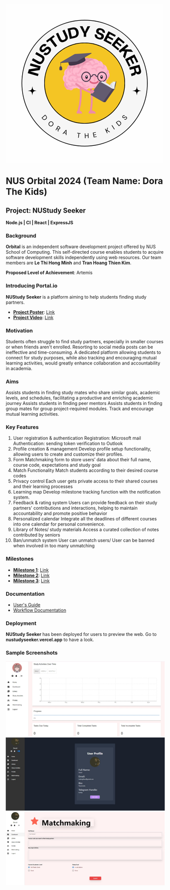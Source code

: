 ![Logo](https://github.com/LeThiHongMinh/Orbital/blob/main/NUSTudy.png?raw=true)

# NUS Orbital 2024 (Team Name: Dora The Kids)

## Project: NUStudy Seeker

**Node.js | CI | React | ExpressJS**

### Background

**Orbital** is an independent software development project offered by NUS School of Computing. This self-directed course enables students to acquire software development skills independently using web resources. Our team members are **Le Thi Hong Minh** and **Tran Hoang Thien Kim**.

**Proposed Level of Achievement**: Artemis

### Introducing Portal.io

**NUStudy Seeker** is a platform aiming to help students finding study partners.

- **[Project Poster](#)**: [Link](https://drive.google.com/file/d/10rqbtK5mG487Na4yX3usbBZm1IKjxKi1/view?usp=sharing)
- **[Project Video](#)**: [Link](https://drive.google.com/file/d/11e0bGTWNiwBh_azOxVGIsPtpsbK0XhoV/view?usp=sharing)

### Motivation

Students often struggle to find study partners, especially in smaller courses or when friends aren't enrolled. Resorting to social media posts can be ineffective and time-consuming. A dedicated platform allowing students to connect for study purposes, while also tracking and encouraging mutual learning activities, would greatly enhance collaboration and accountability in academia.

### Aims

Assists students in finding study mates who share similar goals, academic levels, and schedules, facilitating a productive and enriching academic journey
Assists students in finding peer mentors
Assists students in finding group mates for group project-required modules.
Track and encourage mutual learning activities.

### Key Features

1. User registration & authentication
Registration: Microsoft mail
Authentication: sending token verification to Outlook
2. Profile creation & management
Develop profile setup functionality, allowing users to create and customize their profiles.
3. Form
Matchmaking form to store users’ data about their full name, course code, expectations and study goal
4. Match Functionality
Match students according to their desired course codes
5. Privacy control
Each user gets private access to their shared courses and their learning processes
6. Learning map
Develop milestone tracking function with the notification system.
7. Feedback & rating system
Users can provide feedback on their study partners' contributions and interactions, helping to maintain accountability and promote positive behavior
8. Personalized calendar
Integrate all the deadlines of different courses into one calendar for personal convenience. 
9. Library of Notes/ study materials
Access a curated collection of notes contributed by seniors
10. Ban/unmatch system
User can unmatch users/ User can be banned when involved in too many unmatching

### Milestones

- **[Milestone 1](#)**: [Link](https://docs.google.com/document/d/1M46UzGmsY7pkGbCs-TXdIEmiPR4FsCLVevcgYXkFlZ8/edit?usp=sharing)
- **[Milestone 2](#)**: [Link](https://docs.google.com/document/d/1SzkjIGNPQFqy0kY9zybgmUI_0R3XckeYS8pVp19iZ1Y/edit?usp=sharing)
- **[Milestone 3](#)**: [Link](https://docs.google.com/document/d/1lA4TssKpQYw0uXctSkeKV6Jcg7iv2Ro3mxzX0KiKy5s/edit?usp=sharing)

### Documentation

- [User's Guide](https://drive.google.com/file/d/11e0bGTWNiwBh_azOxVGIsPtpsbK0XhoV/view?usp=sharing)
- [Workflow Documentation](https://docs.google.com/presentation/d/1iAE2IUHib01rg0TnQK7m-v_zSvYdjRrYj1n6rWx_qvU/edit?usp=sharing)

### Deployment

**NUStudy Seeker** has been deployed for users to preview the web. Go to **nustudyseeker.vercel.app** to have a look.


### Sample Screenshots

![Sample Screenshot 1](https://raw.githubusercontent.com/LeThiHongMinh/Orbital/main/P1.jfif?token=GHSAT0AAAAAACSN7YVD7SKVPIJIDO223MC6ZVG6DXQ)
![Sample Screenshot 2](https://raw.githubusercontent.com/LeThiHongMinh/Orbital/main/P2.jfif?token=GHSAT0AAAAAACSN7YVDKMTAGIRNEQDUEDJQZVG6CUA)
![Sample Screenshot 3](https://raw.githubusercontent.com/LeThiHongMinh/Orbital/main/P3.jfif?token=GHSAT0AAAAAACSN7YVDQUOQYZQB6GRO2LVOZVG6DCA)
